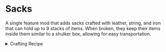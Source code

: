 # Sacks

A single feature mod that adds sacks crafted with leather, string, and iron that can hold up to 9 stacks of items. When broken, they keep their items inside them similar to a shulker box, allowing for easy transportation.

<details>
<summary>Crafting Recipe</summary>

![5 leather, 2 string, 1 iron ingot, 1 chest](https://cdn.modrinth.com/data/cached_images/a92576e6ec34cb64bc98444c7c23d8dd0e50d099.png)

</details>
